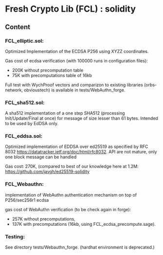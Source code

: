 # Fresh Crypto Lib (FCL) : solidity


## Content

### FCL_elliptic.sol: 
Optimized Implementation of the ECDSA P256 using XYZZ coordinates.

Gas cost of ecdsa verification (with 100000 runs in configuration files):
- 200K without precomputation table
- 75K with precomputations table of 16kb

Full test with WychProof vectors and comparizon to existing libraries (orbs-network, obvioustech) is available in tests/WebAuthn_forge.

### FCL_sha512.sol: 

A sha512 implementation of a one step SHA512 (processing Init/Update/Final at once) for message of size lesser than 61 bytes.
Intended to be used by EdDSA only.

### FCL_eddsa.sol: 

Optimized implementation of EDDSA over ed25519 as specified by RFC 8032 https://datatracker.ietf.org/doc/html/rfc8032.
API are not mature, only one block message can be handled

Gas cost: 270K, (compared to best of our knowledge here at 1.2M: https://github.com/javgh/ed25519-solidity



### FCL_Webauthn:
implementation of WebAuthn authentication mechanism on top of P256/sec256r1 ecdsa

 
gas cost of WebAuthn verification (to be check again in forge):

- 257K without precomputations,
- 137K with precomputations (16kb, using FCL_ecdsa_precompute.sage).


### Testing:
See directory tests/Webauthn_forge. (hardhat environment is deprecated.) 
